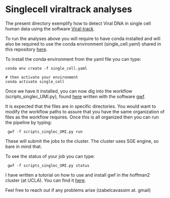 # Singlecell viraltrack analyses

The present directory exemplify how to detect Viral DNA in single cell human data using the software [Viral-track](https://github.com/PierreBSC/Viral-Track).

To run the analyses above you will require to have conda installed and will also be required to use the conda environment (single_cell.yaml) shared in this repository [here](https://github.com/izabelcavassim/singlecell_viraltrack/blob/main/single_cell.yaml).

To install the conda environment from the yaml file you can type:
```
conda env create -f single_cell.yaml

# then activate your environment
conda activate single_cell
```
Once we have it installed, you can now dig into the workflow (scripts_singlec_UMI.py), found [here](https://github.com/izabelcavassim/singlecell_viraltrack/blob/main/scripts_singlec_UMI.py) written with the software [gwf](https://gwf.app/).

It is expected that the files are in specific directories. You would want to modify the workflow paths to assure that you have the same organization of files as the workflow requires. Once this is all organized then you can run the pipeline by typing:

```
 gwf -f scripts_singlec_UMI.py run
```
These will submit the jobs to the cluster. The cluster uses SGE engine, so bare in mind that. 

To see the status of your job you can type:
```
 gwf -f scripts_singlec_UMI.py status
```

I have written a tutorial on how to use and install gwf in the hoffman2 cluster (at UCLA). You can find it [here](https://github.com/izabelcavassim/gwf_UCLA_cluster/blob/master/gwf_tutorial.md).

Feel free to reach out if any problems arise (izabelcavassim    at.  gmail)


